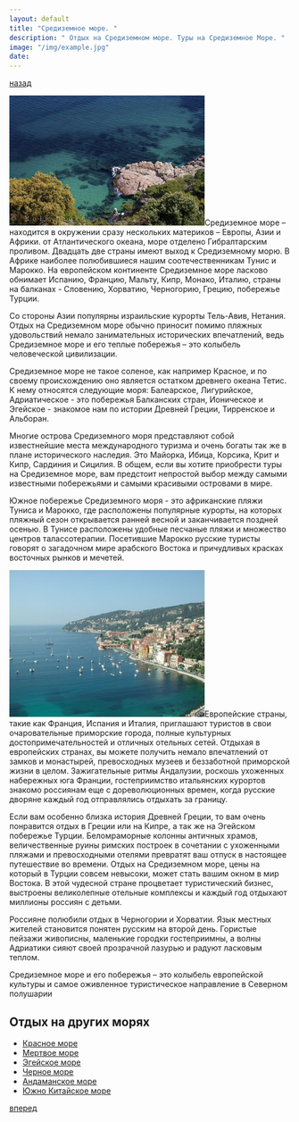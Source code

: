```yaml
---
layout: default
title: "Средиземное море. "
description: " Отдых на Средиземном море. Туры на Средиземное Море. "
image: "/img/example.jpg"
date: 
---
```


[назад](sea-dead.html)

<img class="right" alt="Средиземное море" src="/img/sea-mediterranean.jpg">Средиземное море – находится в окружении сразу нескольких материков – Европы, Азии и Африки. от Атлантического океана, море отделено Гибралтарским проливом. Двадцать две страны имеют выход к Средиземному морю. В Африке наиболее полюбившиеся нашим соотечественникам Тунис и Марокко. На европейском континенте Средиземное море ласково обнимает Испанию, Францию, Мальту, Кипр, Монако, Италию, страны на балканах - Словению, Хорватию, Черногорию, Грецию, побережье Турции. 

Со стороны Азии популярны израильские курорты Тель-Авив, Нетания. Отдых на Средиземном море обычно приносит помимо пляжных удовольствий немало занимательных исторических впечатлений, ведь Средиземное море и его теплые побережья – это колыбель человеческой цивилизации. 

Средиземное море не такое соленое, как например Красное, и по своему происхождению оно является остатком древнего океана Тетис. К нему относятся следующие моря: Балеарское, Лигурийское, Адриатическое - это побережья Балканских стран, Ионическое и Эгейское - знакомое нам по истории Древней Греции, Тирренское и Альборан. 

Многие острова Средиземного моря представляют собой известнейшие места международного туризма и очень богаты так же в плане исторического наследия. Это Майорка, Ибица, Корсика, Крит и Кипр, Сардиния и Сицилия. В общем, если вы хотите приобрести туры на Средиземное море, вам предстоит непростой выбор между самыми известными побережьями и самыми красивыми островами в мире. 

Южное побережье Средиземного моря - это африканские пляжи Туниса и Марокко, где расположены популярные курорты, на которых пляжный сезон открывается ранней весной и заканчивается поздней осенью. В Тунисе расположены удобные песчаные пляжи и множество центров талассотерапии. Посетившие Марокко русские туристы говорят о загадочном мире арабского Востока и причудливых красках восточных рынков и мечетей. 

<img class="right" alt="Средиземное море" src="/img/sea-mediterranean1.jpg">Европейские страны, такие как Франция, Испания и Италия, приглашают туристов в свои очаровательные приморские города, полные культурных достопримечательностей и отличных отельных сетей. Отдыхая в европейских странах, вы можете получить немало впечатлений от замков и монастырей, превосходных музеев и беззаботной приморской жизни в целом. Зажигательные ритмы Андалузии, роскошь ухоженных набережных юга Франции, гостеприимство итальянских курортов знакомо россиянам еще с дореволюционных времен, когда русские дворяне каждый год отправлялись отдыхать за границу. 

Если вам особенно близка история Древней Греции, то вам очень понравится отдых в Греции или на Кипре, а так же на Эгейском побережье Турции. Беломраморные колонны античных храмов, величественные руины римских построек в сочетании с ухоженными пляжами и превосходными отелями превратят ваш отпуск в настоящее путешествие во времени. Отдых на Средиземном море, цены на который в Турции совсем невысоки, может стать вашим окном в мир Востока. В этой чудесной стране процветает туристический бизнес, выстроены великолепные отельные комплексы и каждый год отдыхают миллионы россиян с детьми. 

Россияне полюбили отдых в Черногории и Хорватии. Язык местных жителей становится понятен русским на второй день. Гористые пейзажи живописны, маленькие городки гостеприимны, а волны Адриатики сияют своей прозрачной лазурью и радуют ласковым теплом. 

Средиземное море и его побережья – это колыбель европейской культуры и самое оживленное туристическое направление в Северном полушарии

## Отдых на других морях

- [Красное море](sea-red.html)
- [Мертвое море](sea-dead.html)
- [Эгейское море](sea-aegean.html)
- [Черное море](sea-black.html)
- [Андаманское море](sea-andaman.html)
- [Южно Китайское море](sea-south-china.html)

[вперед](sea-red.html)
